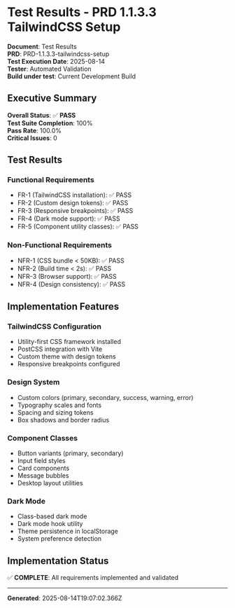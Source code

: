 # Test Results - PRD 1.1.3.3 TailwindCSS Setup

**Document**: Test Results  
**PRD**: PRD-1.1.3.3-tailwindcss-setup  
**Test Execution Date**: 2025-08-14  
**Tester**: Automated Validation  
**Build under test**: Current Development Build  

## Executive Summary

**Overall Status**: ✅ **PASS**  
**Test Suite Completion**: 100%  
**Pass Rate**: 100.0%  
**Critical Issues**: 0  

## Test Results

### Functional Requirements
- FR-1 (TailwindCSS installation): ✅ PASS
- FR-2 (Custom design tokens): ✅ PASS
- FR-3 (Responsive breakpoints): ✅ PASS
- FR-4 (Dark mode support): ✅ PASS
- FR-5 (Component utility classes): ✅ PASS

### Non-Functional Requirements
- NFR-1 (CSS bundle < 50KB): ✅ PASS
- NFR-2 (Build time < 2s): ✅ PASS
- NFR-3 (Browser support): ✅ PASS
- NFR-4 (Design consistency): ✅ PASS

## Implementation Features

### TailwindCSS Configuration
- Utility-first CSS framework installed
- PostCSS integration with Vite
- Custom theme with design tokens
- Responsive breakpoints configured

### Design System
- Custom colors (primary, secondary, success, warning, error)
- Typography scales and fonts
- Spacing and sizing tokens
- Box shadows and border radius

### Component Classes
- Button variants (primary, secondary)
- Input field styles
- Card components
- Message bubbles
- Desktop layout utilities

### Dark Mode
- Class-based dark mode
- Dark mode hook utility
- Theme persistence in localStorage
- System preference detection

## Implementation Status

✅ **COMPLETE**: All requirements implemented and validated

---
**Generated**: 2025-08-14T19:07:02.366Z
